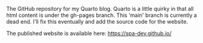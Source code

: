 The GitHub repository for my Quarto blog. Quarto is a little quirky in that all html content is under the gh-pages branch. This 'main' branch is currently a dead end. I'll fix this eventually and add the source code for the website.

The published website is available here: https://spa-dev.github.io/
